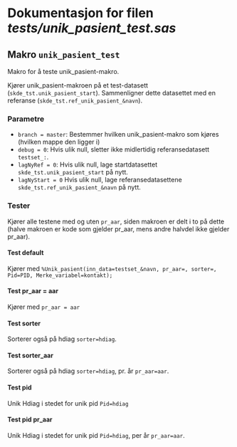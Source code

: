 
# Dokumentasjon for filen *tests/unik_pasient_test.sas*


## Makro `unik_pasient_test`

Makro for å teste unik_pasient-makro.

Kjører unik_pasient-makroen på et test-datasett (`skde_tst.unik_pasient_start`).
Sammenligner dette datasettet med en referanse (`skde_tst.ref_unik_pasient_&navn`).

### Parametre

- `branch = master`: Bestemmer hvilken unik_pasient-makro som kjøres (hvilken mappe den ligger i)
- `debug = 0`: Hvis ulik null, sletter ikke midlertidig referansedatasett `testset_:`.
- `lagNyRef = 0`: Hvis ulik null, lage startdatasettet `skde_tst.unik_pasient_start` på nytt.
- `lagNyStart = 0` Hvis ulik null, lage referansedatasettene `skde_tst.ref_unik_pasient_&navn` på nytt.

### Tester

Kjører alle testene med og uten `pr_aar`, siden makroen er delt i to på dette (halve makroen er kode som gjelder pr_aar, mens andre halvdel ikke gjelder pr_aar).

#### Test default

Kjører med `%Unik_pasient(inn_data=testset_&navn, pr_aar=, sorter=, Pid=PID, Merke_variabel=kontakt);`

#### Test pr_aar = aar

Kjører med `pr_aar = aar`

#### Test sorter

Sorterer også på hdiag `sorter=hdiag`.
#### Test sorter_aar

Sorterer også på hdiag `sorter=hdiag`, pr. år `pr_aar=aar`.

#### Test pid

Unik Hdiag i stedet for unik pid `Pid=hdiag`

#### Test pid pr_aar

Unik Hdiag i stedet for unik pid `Pid=hdiag`, per år `pr_aar=aar`.

